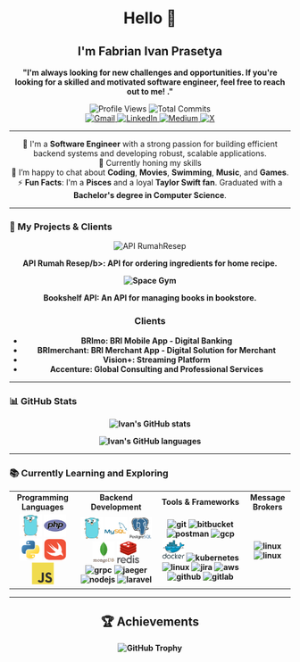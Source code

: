 <h1 align="center">Hello 👋</h1>
<h2 align="center">I'm Fabrian Ivan Prasetya</h2>
<p align="center"><strong>"I'm always looking for new challenges and opportunities. If you're looking for a skilled and motivated software engineer, feel free to reach out to me!
."</strong></p>

<div align="center">
    <img src="https://komarev.com/ghpvc/?username=fabrianivan-id&label=Profile%20views&color=0e75b6&style=flat" alt="Profile Views" />
    <img src="https://img.shields.io/github/commit-activity/y/fabrianivan-id/fabrianivan-id?label=Total%20Commits&color=" alt="Total Commits" />
</div>

<div align="center">
    <!-- Social Media Links -->
    <a href="mailto:fabrian.ivan@gmail.com" target="_blank">
        <img src="https://img.shields.io/badge/Gmail-D14836?style=for-the-badge&logo=gmail&logoColor=white" alt="Gmail" />
    </a>
    <a href="https://www.linkedin.com/in/fabrianivan/" target="_blank">
        <img src="https://img.shields.io/badge/LinkedIn-%230077B5.svg?style=for-the-badge&logo=LinkedIn&logoColor=white" alt="LinkedIn" />
    </a>
    <a href="https://medium.com/@fabrian.ivan" target="_blank">
        <img src="https://img.shields.io/badge/Medium-%2312100E.svg?style=for-the-badge&logo=Medium&logoColor=white" alt="Medium" />
    </a>
     <a href="https://x.com/fabrianivan" target="_blank">
        <img src="https://img.shields.io/badge/X-%2312100E.svg?style=for-the-badge&logo=X&logoColor=white" alt="X" />
    </a>
</div>

---

<div align="center">

📌 I'm a **Software Engineer** with a strong passion for building efficient backend systems and developing robust, scalable applications.<br>
🌱 Currently honing my skills<br>
💬 I’m happy to chat about **Coding**, **Movies**, **Swimming**, **Music**, and **Games**.<br>
⚡ **Fun Facts**: I'm a **Pisces** and a loyal **Taylor Swift fan**. Graduated with a **Bachelor's degree in Computer Science**.

</div>

---

### 🚀 My Projects & Clients

<div align="center">
 <a href="https://github.com/fabrianivan-id/RumahResep-Project" style="text-decoration: none;">
    <img src="https://img.shields.io/badge/Rumah%20Resep-Backend-blueviolet?style=for-the-badge&logo=github&logoColor=white" alt="API RumahResep" />
  </a>
  <p><b>API Rumah Resep/b>: API for ordering ingredients for home recipe.</p>

  <a href="https://github.com/fabrianivan-id/nodejs-bookshelf-api" style="text-decoration: none;">
    <img src="https://img.shields.io/badge/Bookshelf%20API-Backend-blueviolet?style=for-the-badge&logo=github&logoColor=white" alt="Space Gym" />
  </a>
  <p><b>Bookshelf API</b>: An API for managing books in bookstore.</p>


  <!-- Added Clients Section -->
  <h3>Clients</h3>
  <ul>
    <li><b>BRImo</b>: BRI Mobile App - Digital Banking</li>
    <li><b>BRImerchant</b>: BRI Merchant App - Digital Solution for Merchant</li>
    <li><b>Vision+</b>: Streaming Platform</li>
    <li><b>Accenture</b>: Global Consulting and Professional Services</li>
  </ul>
</div>

---

### 📊 GitHub Stats

<div align="center">
    <p><img src="https://github-readme-stats.vercel.app/api?username=fabrianivan-id&show_icons=true&theme=radical&include_all_commits=true" alt="Ivan's GitHub stats" /><p>
    <p><img src="https://github-readme-stats.vercel.app/api/top-langs/?username=fabrianivan-id&layout=compact&theme=radical" alt="Ivan's GitHub languages" /><p>
</div>

---

### 📚 Currently Learning and Exploring

<table>
  <tr>
    <td align="center"><b>Programming Languages</b></td>
    <td align="center"><b>Backend Development</b></td>
    <td align="center"><b>Tools & Frameworks</b></td>
    <td align="center"><b>Message Brokers</b></td>
  </tr>
  <tr>
    <td align="center">
        <img src="https://raw.githubusercontent.com/devicons/devicon/master/icons/go/go-original.svg" alt="go" width="40" height="40"/>
        <img src="https://raw.githubusercontent.com/devicons/devicon/master/icons/php/php-original.svg" alt="php" width="40" height="40"/>
        <img src="https://raw.githubusercontent.com/devicons/devicon/master/icons/python/python-original.svg" alt="python" width="40" height="40"/>
        <img src="https://raw.githubusercontent.com/devicons/devicon/master/icons/swift/swift-original.svg" alt="swift" width="40" height="40"/>
        <img src="https://raw.githubusercontent.com/devicons/devicon/master/icons/javascript/javascript-original.svg" alt="javascript" width="40" height="40"/>
    </td>
    <td align="center">
        <img src="https://raw.githubusercontent.com/devicons/devicon/master/icons/go/go-original.svg" alt="go" width="40" height="40"/>
        <img src="https://raw.githubusercontent.com/devicons/devicon/master/icons/mysql/mysql-original-wordmark.svg" alt="mysql" width="40" height="40"/>
        <img src="https://raw.githubusercontent.com/devicons/devicon/master/icons/postgresql/postgresql-original-wordmark.svg" alt="postgresql" width="40" height="40"/>
        <img src="https://raw.githubusercontent.com/devicons/devicon/master/icons/mongodb/mongodb-original-wordmark.svg" alt="mongodb" width="40" height="40"/>
        <img src="https://raw.githubusercontent.com/devicons/devicon/master/icons/redis/redis-original-wordmark.svg" alt="redis" width="40" height="40"/>
        <img src="https://www.vectorlogo.zone/logos/grpcio/grpcio-ar21.svg" alt="grpc" width="40" height="40"/>
        <img src="https://www.vectorlogo.zone/logos/jaegertracingio/jaegertracingio-ar21.svg" alt="jaeger" width="40" height="40"/>
        <img src="https://www.vectorlogo.zone/logos/nodejs/nodejs-icon.svg" alt="nodejs" width="40" height="40"/>
        <img src="https://www.vectorlogo.zone/logos/laravel/laravel-ar21.svg" alt="laravel" width="40" height="40"/>
    </td>
    <td align="center">
        <img src="https://www.vectorlogo.zone/logos/git-scm/git-scm-icon.svg" alt="git" width="40" height="40"/>
        <img src="https://www.vectorlogo.zone/logos/bitbucket/bitbucket-official.svg" alt="bitbucket" width="40" height="40"/>
        <img src="https://www.vectorlogo.zone/logos/getpostman/getpostman-icon.svg" alt="postman" width="40" height="40"/>
        <img src="https://www.vectorlogo.zone/logos/google_cloud/google_cloud-icon.svg" alt="gcp" width="40" height="40"/>
        <img src="https://raw.githubusercontent.com/devicons/devicon/master/icons/docker/docker-original-wordmark.svg" alt="docker" width="40" height="40"/> 
        <img src="https://www.vectorlogo.zone/logos/kubernetes/kubernetes-icon.svg" alt="kubernetes" width="40" height="40"/>
        <img src="https://www.vectorlogo.zone/logos/linux/linux-ar21.svg" alt="linux" width="80" height="30"/>
        <img src="https://www.vectorlogo.zone/logos/atlassian_jira/atlassian_jira-ar21.svg" alt="jira" width="80" height="30"/>
        <img src="https://www.vectorlogo.zone/logos/amazon_aws/amazon_aws-icon.svg" alt="aws" width="40" height="40"/>
        <img src="https://www.vectorlogo.zone/logos/github/github-icon.svg" alt="github" width="40" height="40"/>
        <img src="https://www.vectorlogo.zone/logos/gitlab/gitlab-icon.svg" alt="gitlab" width="40" height="40"/>
    </td>
    <td align="center">
        <img src="https://www.vectorlogo.zone/logos/rabbitmq/rabbitmq-ar21.svg" alt="linux" width="80" height="30"/>
        <img src="https://www.vectorlogo.zone/logos/apache_kafka/apache_kafka-ar21.svg" alt="linux" width="80" height="30"/>
    </td>
  </tr>
</table>

---

<h2 align="center">🏆 Achievements</h2>

<p align="center">
  <img src="https://github-profile-trophy.vercel.app/?username=fabrianivan-id&theme=radical&margin-w=15&margin-h=15&column=6" alt="GitHub Trophy" />
</p>
